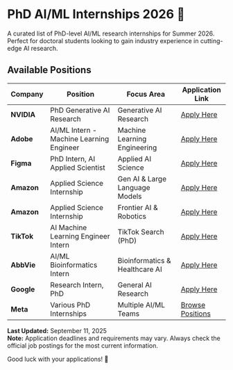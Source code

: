 # PhD AI/ML Internships 2026 🚀

A curated list of PhD-level AI/ML research internships for Summer 2026. Perfect for doctoral students looking to gain industry experience in cutting-edge AI research.

## Available Positions

| Company | Position | Focus Area | Application Link |
|---------|----------|------------|-----------------|
| **NVIDIA** | PhD Generative AI Research | Generative AI Research | [Apply Here](https://nvidia.wd5.myworkdayjobs.com/en-US/NVIDIAExternalCareerSite/job/NVIDIA-2026-Internships--PhD-Generative-AI-Research_JR2003228) |
| **Adobe** | AI/ML Intern - Machine Learning Engineer | Machine Learning Engineering | [Apply Here](https://careers.adobe.com/us/en/job/R158493/2026-AI-ML-Intern-Machine-Learning-Engineer) |
| **Figma** | PhD Intern, AI Applied Scientist | Applied AI Science | [Apply Here](https://job-boards.greenhouse.io/figma/jobs/5598934004?gh_jid=5598934004) |
| **Amazon** | Applied Science Internship | Gen AI & Large Language Models | [Apply Here](https://www.amazon.jobs/en/jobs/3048521/2026-applied-science-internship-gen-ai-large-language-models-united-states-phd-student-science-recruiting) |
| **Amazon** | Applied Science Internship | Frontier AI & Robotics | [Apply Here](https://www.amazon.jobs/en/jobs/3051686/2026-applied-science-internship-united-states-phd-student-science-recruiting-frontier-ai-robotics) |
| **TikTok** | AI Machine Learning Engineer Intern | TikTok Search (PhD) | [Apply Here](https://lifeattiktok.com/search/7531716084228278536) |
| **AbbVie** | AI/ML Bioinformatics Intern | Bioinformatics & Healthcare AI | [Apply Here](https://careers.abbvie.com/en/job/2026-ai-ml-bioinformatics-intern-phd-in-north-chicago-il-jid-19312) |
| **Google** | Research Intern, PhD | General AI Research | [Apply Here](https://www.google.com/about/careers/applications/jobs/results/100216277234000582-research-intern-phd-summer-2026) |
| **Meta** | Various PhD Internships | Multiple AI/ML Teams | [Browse Positions](https://www.metacareers.com/jobs?teams[0]=Internship%20-%20PhD) |

**Last Updated:** September 11, 2025  
**Note:** Application deadlines and requirements may vary. Always check the official job postings for the most current information.

Good luck with your applications! 🎯
